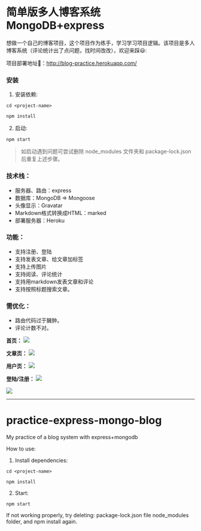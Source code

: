 # 简单版多人博客系统MongoDB+express

想做一个自己的博客项目，这个项目作为练手，学习学习项目逻辑。该项目是多人博客系统（评论统计出了点问题，找时间改改），欢迎来踩😃:

项目部署地址🚀：http://blog-practice.herokuapp.com/

### 安装
1. 安装依赖:
```
cd <project-name>
  
npm install
```
2. 启动:
```
npm start
```

> 如启动遇到问题可尝试删除 node_modules 文件夹和 package-lock.json 后重复上述步骤。

### 技术栈：
- 服务器、路由：express
- 数据库：MongoDB => Mongoose
- 头像显示：Gravatar
- Markdown格式转换成HTML：marked
- 部署服务器：Heroku


### 功能：
- 支持注册、登陆
- 支持发表文章、给文章加标签
- 支持上传图片
- 支持阅读、评论统计
- 支持用markdown发表文章和评论
- 支持按照标题搜索文章。


### 需优化：
- 路由代码过于臃肿。
- 评论计数不对。


**首页：**
![](https://ws1.sinaimg.cn/large/006tNbRwly1fy767slbctj30og0vdn7o.jpg)


**文章页：**
![](https://ws3.sinaimg.cn/large/006tNbRwly1fy767s8bv3j30o90q0n26.jpg)


**用户页：**
![](https://ws1.sinaimg.cn/large/006tNbRwly1fy767s1h8tj30ny0gt0x0.jpg)


**登陆/注册：**
![](https://ws2.sinaimg.cn/large/006tNbRwly1fy767ruuy5j30lw0bmdg8.jpg)

![](https://ws1.sinaimg.cn/large/006tNbRwly1fy767rp83sj30nn0bt0t8.jpg)

---
# practice-express-mongo-blog
My practice of a blog system with express+mongodb

How to use:
1. Install dependencies:
```
cd <project-name>
  
npm install
```
2. Start:
```
npm start
```

If not working properly, try deleting:
package-lock.json file
node_modules folder,
and npm install again.
